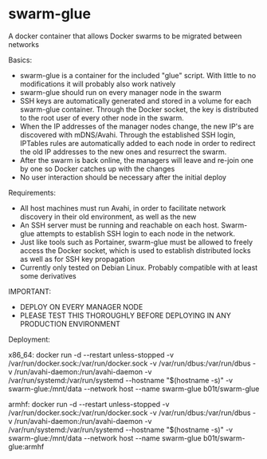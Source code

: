 # swarm-glue
A docker container that allows Docker swarms to be migrated between networks

Basics:
* swarm-glue is a container for the included "glue" script. With little to no modifications it will probably also work natively
* swarm-glue should run on every manager node in the swarm
* SSH keys are automatically generated and stored in a volume for each swarm-glue container. Through the Docker socket, the key is distributed to the root user of every other node in the swarm.
* When the IP addresses of the manager nodes change, the new IP's are discovered with mDNS/Avahi. Through the established SSH login, IPTables rules are automatically added to each node in order to redirect the old IP addresses to the new ones and resurrect the swarm.
* After the swarm is back online, the managers will leave and re-join one by one so Docker catches up with the changes
* No user interaction should be necessary after the initial deploy

Requirements:
* All host machines must run Avahi, in order to facilitate network discovery in their old environment, as well as the new
* An SSH server must be running and reachable on each host. Swarm-glue attempts to establish SSH login to each node in the network.
* Just like tools such as Portainer, swarm-glue must be allowed to freely access the Docker socket, which is used to establish distributed locks as well as for SSH key propagation
* Currently only tested on Debian Linux. Probably compatible with at least some derivatives

IMPORTANT:
* DEPLOY ON EVERY MANAGER NODE
* PLEASE TEST THIS THOROUGHLY BEFORE DEPLOYING IN ANY PRODUCTION ENVIRONMENT

Deployment:

x86_64: docker run -d --restart unless-stopped -v /var/run/docker.sock:/var/run/docker.sock -v /var/run/dbus:/var/run/dbus -v /run/avahi-daemon:/run/avahi-daemon -v /var/run/systemd:/var/run/systemd --hostname "$(hostname -s)" -v swarm-glue:/mnt/data --network host --name swarm-glue b01t/swarm-glue

armhf: docker run -d --restart unless-stopped -v /var/run/docker.sock:/var/run/docker.sock -v /var/run/dbus:/var/run/dbus -v /run/avahi-daemon:/run/avahi-daemon -v /var/run/systemd:/var/run/systemd --hostname "$(hostname -s)" -v swarm-glue:/mnt/data --network host --name swarm-glue b01t/swarm-glue:armhf

